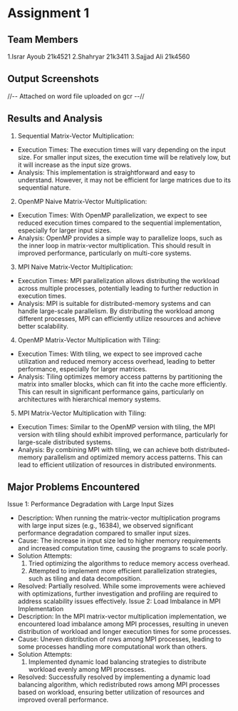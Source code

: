 # Assignment 1
## Team Members
1.Israr Ayoub 21k4521
2.Shahryar 21k3411
3.Sajjad Ali 21k4560
## Output Screenshots
//-- Attached on word file uploaded on gcr --//
## Results and Analysis
 1. Sequential Matrix-Vector Multiplication:
- Execution Times: The execution times will vary depending on the input size. For smaller input sizes, the execution time will be relatively low, but it will increase as the input size grows.
- Analysis: This implementation is straightforward and easy to understand. However, it may not be efficient for large matrices due to its sequential nature.
2. OpenMP Naive Matrix-Vector Multiplication:
- Execution Times: With OpenMP parallelization, we expect to see reduced execution times compared to the sequential implementation, especially for larger input sizes.
- Analysis: OpenMP provides a simple way to parallelize loops, such as the inner loop in matrix-vector multiplication. This should result in improved performance, particularly on multi-core systems.
3. MPI Naive Matrix-Vector Multiplication:
- Execution Times: MPI parallelization allows distributing the workload across multiple processes, potentially leading to further reduction in execution times.
- Analysis: MPI is suitable for distributed-memory systems and can handle large-scale parallelism. By distributing the workload among different processes, MPI can efficiently utilize resources and achieve better scalability.
4. OpenMP Matrix-Vector Multiplication with Tiling:
- Execution Times: With tiling, we expect to see improved cache utilization and reduced memory access overhead, leading to better performance, especially for larger matrices.
- Analysis: Tiling optimizes memory access patterns by partitioning the matrix into smaller blocks, which can fit into the cache more efficiently. This can result in significant performance gains, particularly on architectures with hierarchical memory systems.
5. MPI Matrix-Vector Multiplication with Tiling:
- Execution Times: Similar to the OpenMP version with tiling, the MPI version with tiling should exhibit improved performance, particularly for large-scale distributed systems.
- Analysis: By combining MPI with tiling, we can achieve both distributed-memory parallelism and optimized memory access patterns. This can lead to efficient utilization of resources in distributed environments.
 
## Major Problems Encountered
Issue 1: Performance Degradation with Large Input Sizes
- Description: When running the matrix-vector multiplication programs with large input sizes (e.g., 16384), we observed significant performance degradation compared to smaller input sizes.
- Cause: The increase in input size led to higher memory requirements and increased computation time, causing the programs to scale poorly.
- Solution Attempts:
  1. Tried optimizing the algorithms to reduce memory access overhead.
  2. Attempted to implement more efficient parallelization strategies, such as tiling and data decomposition.
- Resolved: Partially resolved. While some improvements were achieved with optimizations, further investigation and profiling are required to address scalability issues effectively.
Issue 2: Load Imbalance in MPI Implementation
- Description: In the MPI matrix-vector multiplication implementation, we encountered load imbalance among MPI processes, resulting in uneven distribution of workload and longer execution times for some processes.
- Cause: Uneven distribution of rows among MPI processes, leading to some processes handling more computational work than others.
- Solution Attempts:
  1. Implemented dynamic load balancing strategies to distribute workload evenly among MPI processes.
- Resolved: Successfully resolved by implementing a dynamic load balancing algorithm, which redistributed rows among MPI processes based on workload, ensuring better utilization of resources and improved overall performance.



